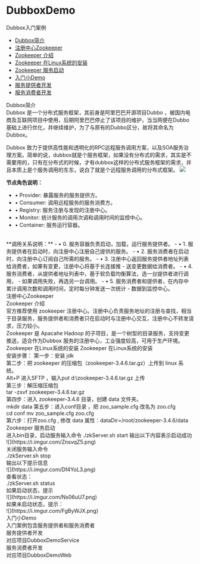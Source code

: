# DubboxDemo
Dubbox入门案例

- <a href="#jianjie">Dubbox简介</a>
- <a href="#zhuce">注册中心Zookeeper</a>
- <a href="#jieshao">Zookeeper 介绍</a>
- <a href="#anzhuang">Zookeeper 在Linux系统的安装</a>
- <a href="#qidong">Zookeeper 服务启动</a>
- <a href="#demo">入门小Demo</a>
- <a href="#fuwu">服务提供者开发</a>
- <a href="#xiaofei">服务消费者开发</a>

<a name="jianjie">Dubbox简介</a>
<br />
Dubbox 是一个分布式服务框架，其前身是阿里巴巴开源项目Dubbo ，被国内电商及互联网项目中使用，后期阿里巴巴停止了该项目的维护，当当网便在Dubbo基础上进行优化，并继续维护，为了与原有的Dubbo区分，故将其命名为Dubbox。
<br />

Dubbox 致力于提供高性能和透明化的RPC远程服务调用方案，以及SOA服务治理方案。简单的说，dubbox就是个服务框架，如果没有分布式的需求，其实是不需要用的，只有在分布式的时候，才有dubbox这样的分布式服务框架的需求，并且本质上是个服务调用的东东，说白了就是个远程服务调用的分布式框架。
![](https://i.imgur.com/QL785HB.png)
<br />

**节点角色说明：**
<br />
- • Provider: 暴露服务的服务提供方。
- • Consumer: 调用远程服务的服务消费方。
- • Registry: 服务注册与发现的注册中心。
- • Monitor: 统计服务的调用次调和调用时间的监控中心。
- • Container: 服务运行容器。
<br />
**调用关系说明：**
- • 0. 服务容器负责启动，加载，运行服务提供者。
- • 1. 服务提供者在启动时，向注册中心注册自己提供的服务。
- • 2. 服务消费者在启动时，向注册中心订阅自己所需的服务。
- • 3. 注册中心返回服务提供者地址列表给消费者，如果有变更，注册中心将基于长连接推
- 送变更数据给消费者。
- • 4. 服务消费者，从提供者地址列表中，基于软负载均衡算法，选一台提供者进行调用，
- 如果调用失败，再选另一台调用。
- • 5. 服务消费者和提供者，在内存中累计调用次数和调用时间，定时每分钟发送一次统计
- 数据到监控中心。
<br />
<a name="zhuce">注册中心Zookeeper</a>
<br />
<a name="jieshao">Zookeeper 介绍</a>
<br />
官方推荐使用 zookeeper 注册中心。注册中心负责服务地址的注册与查找，相当于目录服务，服务提供者和消费者只在启动时与注册中心交互，注册中心不转发请求，压力较小。
<br />
Zookeeper 是 Apacahe Hadoop 的子项目，是一个树型的目录服务，支持变更推送，适合作为Dubbox 服务的注册中心，工业强度较高，可用于生产环境。
<br />
<a name="anzhuang">Zookeeper 在Linux系统的安装</a>
Zookeeper 在Linux系统的安装
<br />
安装步骤：
第一步：安装 jdk
<br />
第二步：把 zookeeper 的压缩包（zookeeper-3.4.6.tar.gz）上传到 linux 系统。
<br />
Alt+P 进入SFTP ，输入put d:\zookeeper-3.4.6.tar.gz 上传
<br />
第三步：解压缩压缩包
<br />
tar -zxvf zookeeper-3.4.6.tar.gz
<br />
第四步：进入 zookeeper-3.4.6 目录，创建 data 文件夹。
<br />
mkdir data
第五步：进入conf目录 ，把 zoo_sample.cfg 改名为 zoo.cfg
<br />
cd conf
mv zoo_sample.cfg zoo.cfg
<br />
第六步：打开zoo.cfg ,  修改 data 属性：dataDir=/root/zookeeper-3.4.6/data
<br />
<a name="qidong">Zookeeper 服务启动</a>
<br />
进入bin目录，启动服务输入命令
     ./zkServer.sh start
输出以下内容表示启动成功
<br />
![](https://i.imgur.com/ZnsvqZ5.png)
<br />
关闭服务输入命令
<br />
    ./zkServer.sh stop
<br />
输出以下提示信息
<br />
![](https://i.imgur.com/Df4YoL3.png)
<br />
查看状态：
<br />
    ./zkServer.sh status
<br />
如果启动状态，提示
<br />
![](https://i.imgur.com/Ns06uU7.png)
<br />
如果未启动状态，提示：
<br />
![](https://i.imgur.com/FgByWJX.png)
<br />
<a name="demo">入门小Demo</a>
<br />
入门案例包含服务提供者和服务消费者
<br />
<a name="fuwu">服务提供者开发</a>
<br />
对应项目DubboxDemoService 
<br />
<a name="xiaofei">服务消费者开发</a>
<br />
对应项目DubboxDemoWeb